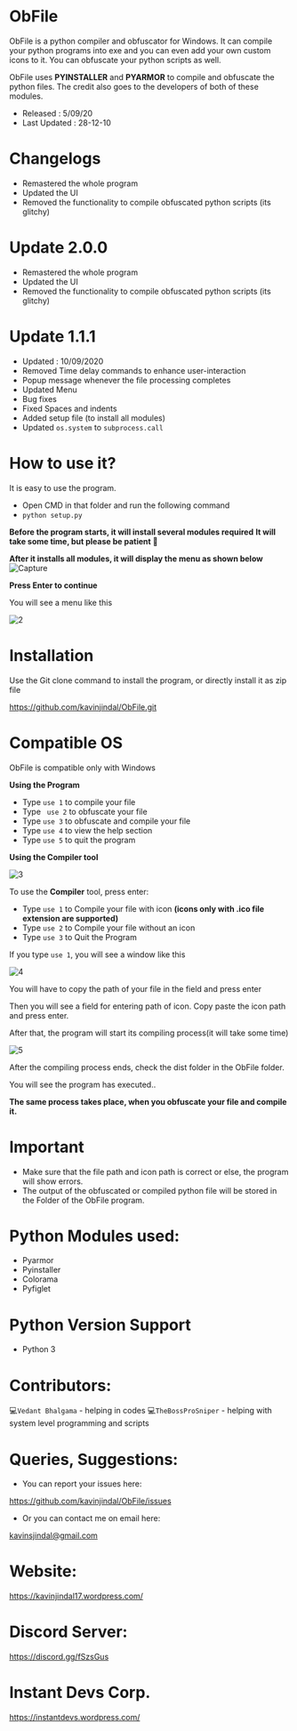 
# ObFile
ObFile is a python compiler and obfuscator for Windows. It can compile your python programs into exe and you can even add your own custom icons to it. You can obfuscate your python scripts as well. 

ObFile uses **PYINSTALLER** and **PYARMOR** to compile and obfuscate the python files. The credit also goes to the developers of both of these modules. 

* Released : 5/09/20
* Last Updated : 28-12-10

# Changelogs
* Remastered the whole program
* Updated the UI
* Removed the functionality to compile obfuscated python scripts (its glitchy)


# Update 2.0.0
* Remastered the whole program
* Updated the UI
* Removed the functionality to compile obfuscated python scripts (its glitchy)


# Update 1.1.1
* Updated : 10/09/2020
* Removed Time delay commands to enhance user-interaction
* Popup message whenever the file processing completes
* Updated Menu
* Bug fixes
* Fixed Spaces and indents
* Added setup file (to install all modules)
* Updated `os.system` to `subprocess.call`

# How to use it?
It is easy to use the program. 
* Open CMD in that folder and run the following command
* `python setup.py`

**Before the program starts, it will install several modules required**
**It will take some time, but please be patient :slightly_smiling_face:**

**After it installs all modules, it will display  the menu as shown below**
![Capture](https://user-images.githubusercontent.com/68228966/92302197-e03dee80-ef87-11ea-9ab1-c425c64af53b.PNG)

**Press Enter to continue**
 
 You will see a menu like this
 
 ![2](https://user-images.githubusercontent.com/68228966/92302222-03689e00-ef88-11ea-99d1-865a91a953d5.PNG)
 
 # Installation
 
 Use the Git clone command to install the program, or directly install it as zip file
 
 https://github.com/kavinjindal/ObFile.git
 
# Compatible OS

ObFile is compatible only with Windows

**Using the Program**
 * Type `use 1` to compile your file
 * Type ` use 2` to obfuscate your file
 * Type ` use 3 ` to obfuscate and compile your file
 * Type ` use 4 ` to view the help section
 * Type ` use 5 ` to quit the program
 
 **Using the Compiler tool**
 
 ![3](https://user-images.githubusercontent.com/68228966/92302312-df598c80-ef88-11ea-878f-bd2e9624ae89.PNG)
 
To use the **Compiler** tool, press enter:
* Type `use 1` to Compile your file with icon **(icons only with .ico file extension are supported)**
* Type `use 2` to Compile your file without an icon
* Type `use 3` to Quit the Program

If you type ` use 1 `, you will see a window like this

![4](https://user-images.githubusercontent.com/68228966/92302374-58f17a80-ef89-11ea-98c4-3b835a17e6de.PNG)

You will have to copy the path of your file in the field and press enter

Then you will see a field for entering path of icon. Copy paste the icon path and press enter. 

After that, the program will start its compiling process(it will take some time)

![5](https://user-images.githubusercontent.com/68228966/92302826-cd79e880-ef8c-11ea-9337-2eacb8c598db.PNG)

After the compiling process ends, check the dist folder in the ObFile folder.

You will see the program has executed..

**The same process takes place, when you obfuscate your file and compile it.**

# Important
* Make sure that the file path and icon path is correct or else, the program will show errors.
* The output of the obfuscated or compiled python file will be stored in the Folder of the ObFile program.

# Python Modules used:
* Pyarmor
* Pyinstaller
* Colorama
* Pyfiglet

# Python Version Support
* Python 3

# Contributors:
:computer:` Vedant Bhalgama ` - helping in codes
:computer:` TheBossProSniper ` - helping with system level programming and scripts

# Queries, Suggestions:

* You can report your issues here:

https://github.com/kavinjindal/ObFile/issues

* Or you can contact me on email here:

kavinsjindal@gmail.com

# Website:

https://kavinjindal17.wordpress.com/

# Discord Server:

https://discord.gg/fSzsGus

# Instant Devs Corp.

https://instantdevs.wordpress.com/


